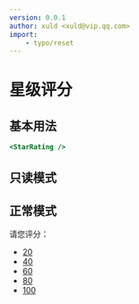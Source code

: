 ```yaml
---
version: 0.0.1
author: xuld <xuld@vip.qq.com>
import:
    - typo/reset
---
```

# 星级评分

## 基本用法

```htm
<StarRating />
```
<article>

## 只读模式

<aside class="doc-demo"></aside>

## 正常模式

<aside class="doc-demo"><a class="x-star x-star-active"></a><a class="x-star"></a>

<div class="x-starrating-do x-clear x-relative" read-only=""><input id="x-starrating-do-result" type="hidden" value="80" x-grade="推荐"> <span class="x-left">请您评分：</span>

*   [20](javascript:; "很差")
*   [40](javascript:; "较差")
*   [60](javascript:; "还行")
*   [80](javascript:; "推荐")
*   [100](javascript:; "力荐")

<span id="x-starrating-grade" class="x-starrating-grade"></span></div>

<script>Starrating.init();</script></aside>

</article>